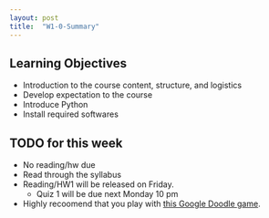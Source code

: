 ```yaml
---
layout: post
title:  "W1-0-Summary"
---
```


## Learning Objectives 
-  Introduction to the course content, structure, and logistics  
-  Develop expectation to the course
-  Introduce Python 
-  Install required softwares 

## TODO for this week 
- No reading/hw due 
- Read through the syllabus 
- Reading/HW1 will be released on Friday. 
	- Quiz 1 will be due next Monday 10 pm 
- Highly recoomend that you play with [this Google Doodle game](https://www.google.com/doodles/celebrating-50-years-of-kids-coding). 



